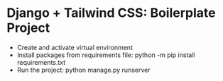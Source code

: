 # Django + Tailwind CSS: Boilerplate Project

- Create and activate virtual environment
- Install packages from requirements file: python -m pip install requirements.txt 
- Run the project: python manage.py runserver
